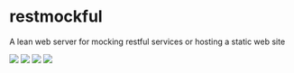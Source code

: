 # restmockful
A lean web server for mocking restful services or hosting a static web site

![](https://raw.githubusercontent.com/mclamee/restmockful/master/lib/desc/md1.png)
![](https://raw.githubusercontent.com/mclamee/restmockful/master/lib/desc/md2.png)
![](https://raw.githubusercontent.com/mclamee/restmockful/master/lib/desc/md3.png)
![](https://raw.githubusercontent.com/mclamee/restmockful/master/lib/desc/md4.png)